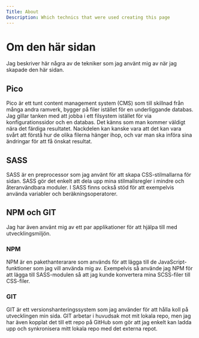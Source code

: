 ```yaml
---
Title: About
Description: Which technics that were used creating this page
---
```


Om den här sidan
======================

Jag beskriver här några av de tekniker som jag använt mig av när jag skapade den här sidan.

Pico
----------------------
Pico är ett tunt content management system (CMS) som till skillnad från många andra ramverk, 
bygger på filer istället för en underliggande databas.
Jag gillar tanken med att jobba i ett filsystem istället för via konfigurationssidor och en databas.
Det känns som man kommer väldigt nära det färdiga resultatet. Nackdelen kan kanske vara att det kan 
vara svårt att förstå hur de olika filerna hänger ihop, och var man ska införa sina ändringar för att
få önskat resultat.



SASS
-----------------------
SASS är en preprocessor som jag använt för att skapa CSS-stilmallarna för sidan. SASS gör det enkelt att dela
upp mina stilmallsregler i mindre och återanvändbara moduler. I SASS finns också stöd för att exempelvis använda
variabler och beräkningsoperatorer.

NPM och GIT
-----------------------
Jag har även använt mig av ett par applikationer för att hjälpa till med utvecklingsmiljön.

### NPM
NPM är en pakethanterarare som används för att lägga till de JavaScript-funktioner som jag vill använda mig av.
Exempelvis så använde jag NPM för att lägga till SASS-modulen så att jag kunde konvertera mina SCSS-filer till CSS-filer.

### GIT
GIT är ett versionshanteringssystem som jag använder för att hålla koll på utvecklingen min sida. GIT arbetar i huvudsak mot 
mit lokala repo, men jag har även kopplat det till ett repo på GitHub som gör att jag enkelt kan ladda upp och synkronisera mitt lokala repo
med det externa repot.